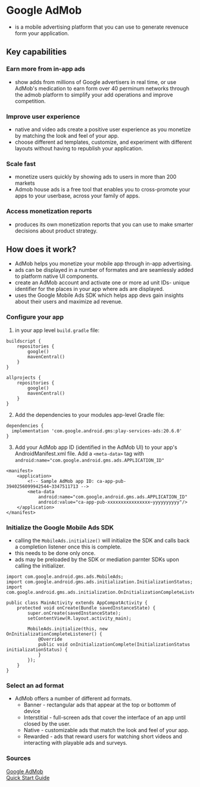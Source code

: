 # Google AdMob

- is a mobile advertising platform that you can use to generate revenuce form your application.

## Key capabilities

### Earn more from in-app ads

- show adds from millions of Google advertisers in real time, or use AdMob's medication to earn form over 40 perminum networks through the admob platform to simplify your add operations and improve competition.

### Improve user experience

- native and video ads create a positive user experience as you monetize by matching the look and feel of your app.
- choose different ad templates, customize, and experiment with different layouts without having to republish your application.

### Scale fast

- monetize users quickly by showing ads to users in more than 200 markets
- Admob house ads is a free tool that enables you to cross-promote your apps to your userbase, across your family of apps.

### Access monetization reports

- produces its own monetization reports that you can use to make smarter decisions about product strategy.

## How does it work?

- AdMob helps you monetize your mobile app through in-app advertising.
- ads can be displayed in a number of formates and are seamlessly added to platform native UI components.
- create an AdMob account and activate one or more ad unit IDs- unique identifier for the places in your app where ads are displayed.
- uses the Google Mobile Ads SDK which helps app devs gain insights about their users and maximize ad revenue.

### Configure your app

1. in your app level `build.gradle` file: 

```
buildscript {
    repositories {
        google()
        mavenCentral()
    }
}

allprojects {
    repositories {
        google()
        mavenCentral()
    }
}
```

2. Add the dependencies to your modules app-level Gradle file: 

```
dependencies {
  implementation 'com.google.android.gms:play-services-ads:20.6.0'
}

```

3. Add your AdMob app ID (identified in the AdMob UI) to your app's AndroidManifest.xml file. Add a `<meta-data>` tag with `android:name="com.google.android.gms.ads.APPLICATION_ID"`

```
<manifest>
    <application>
        <!-- Sample AdMob app ID: ca-app-pub-3940256099942544~3347511713 -->
        <meta-data
            android:name="com.google.android.gms.ads.APPLICATION_ID"
            android:value="ca-app-pub-xxxxxxxxxxxxxxxx~yyyyyyyyyy"/>
    </application>
</manifest>
```

### Initialize the Google Mobile Ads SDK

- calling the `MobileAds.initialize()` will initialize the SDK and calls back a completion listener once this is complete.
- this needs to be done only once.
- ads may be preloaded by the SDK or mediation parnter SDKs upon calling the initializer.

```
import com.google.android.gms.ads.MobileAds;
import com.google.android.gms.ads.initialization.InitializationStatus;
import com.google.android.gms.ads.initialization.OnInitializationCompleteListener;

public class MainActivity extends AppCompatActivity {
    protected void onCreate(Bundle savedInstanceState) {
        super.onCreate(savedInstanceState);
        setContentView(R.layout.activity_main);

        MobileAds.initialize(this, new OnInitializationCompleteListener() {
            @Override
            public void onInitializationComplete(InitializationStatus initializationStatus) {
            }
        });
    }
}
```

### Select an ad format

- AdMob offers a number of different ad formats.
  - Banner - rectangular ads that appear at the top or bottomm of device
  - Interstitial - full-screen ads that cover the interface of an app until closed by the user.
  - Native - customizable ads that match the look and feel of your app.
  - Rewarded - ads that reward users for watching short videos and interacting with playable ads and surveys.


### Sources

[Google AdMob](https://developers.google.com/admob)  
[Quick Start Guide](https://developers.google.com/admob/android/quick-start)